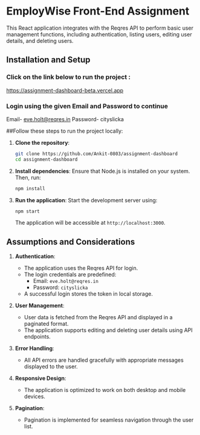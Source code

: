 # EmployWise Front-End Assignment

This React application integrates with the Reqres API to perform basic user management functions, including authentication, listing users, editing user details, and deleting users.

## Installation and Setup
### Click on the link below to run the project :
https://assignment-dashboard-beta.vercel.app
### Login using the given Email and Password to continue
Email- eve.holt@reqres.in
Password- cityslicka

##Follow these steps to run the project locally:

1. **Clone the repository**:
   ```bash
   git clone https://github.com/Ankit-0803/assignment-dashboard
   cd assignment-dashboard
   ```

2. **Install dependencies**:
   Ensure that Node.js is installed on your system. Then, run:
   ```bash
   npm install
   ```

3. **Run the application**:
   Start the development server using:
   ```bash
   npm start
   ```
   The application will be accessible at `http://localhost:3000`.

## Assumptions and Considerations

1. **Authentication**:
   - The application uses the Reqres API for login.
   - The login credentials are predefined:
     - Email: `eve.holt@reqres.in`
     - Password: `cityslicka`
   - A successful login stores the token in local storage.

2. **User Management**:
   - User data is fetched from the Reqres API and displayed in a paginated format.
   - The application supports editing and deleting user details using API endpoints.

3. **Error Handling**:
   - All API errors are handled gracefully with appropriate messages displayed to the user.

4. **Responsive Design**:
   - The application is optimized to work on both desktop and mobile devices.

5. **Pagination**:
   - Pagination is implemented for seamless navigation through the user list.



